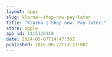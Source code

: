 ```yaml
---
layout: apps
slug: klarna--shop-now-pay-later
title: "Klarna | Shop now. Pay later."
store: apple
app_id: 1115120118
date: 2024-05-07T14:47:35Z
published: 2016-06-22T13:33:00Z
---
```


